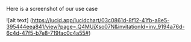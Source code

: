 Here is a screenshot of our use case

![alt text] (https://lucid.app/lucidchart/03c0861d-8f12-41fb-a8e5-395444eea841/view?page=.Q4MUjXso07N&invitationId=inv_9194a76d-6c4d-47f5-b7e8-719fac0c4a55#)
